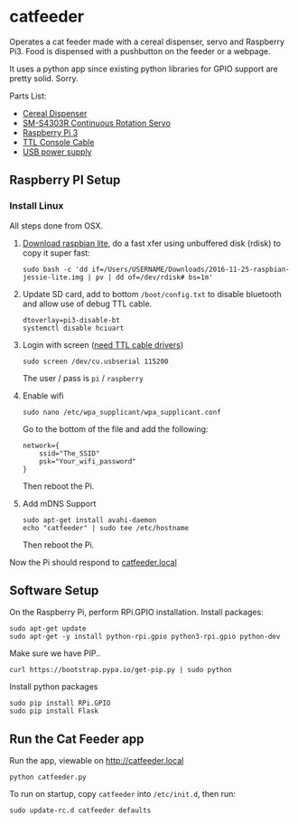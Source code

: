 # catfeeder

Operates a cat feeder made with a cereal dispenser, servo and Raspberry Pi3. Food is dispensed with a pushbutton on the feeder or a webpage.

It uses a python app since existing python libraries for GPIO support are pretty solid. Sorry.

Parts List:

* [Cereal Dispenser](https://www.amazon.com/gp/product/B0009MGQUC/ref=oh_aui_detailpage_o06_s00?ie=UTF8&psc=1)
* [SM-S4303R Continuous Rotation Servo](https://www.amazon.com/gp/product/B00X7BPI1K/ref=oh_aui_detailpage_o01_s01?ie=UTF8&psc=1)
* [Raspberry Pi 3](https://www.amazon.com/Raspberry-Pi-896-8660-Model-Motherboard/dp/B01CD5VC92/ref=sr_1_1?s=pc&ie=UTF8&qid=1483931167&sr=1-1&keywords=raspberry+pi3)
* [TTL Console Cable](https://www.adafruit.com/product/954)
* [USB power supply](https://www.amazon.com/gp/product/B00OY7HR1U/ref=oh_aui_detailpage_o03_s00?ie=UTF8&psc=1)

## Raspberry PI Setup

### Install Linux

All steps done from OSX.

1. [Download raspbian lite](https://downloads.raspberrypi.org/raspbian_lite_latest), do a fast xfer using unbuffered disk (rdisk) to copy it super fast:
    ```
    sudo bash -c 'dd if=/Users/USERNAME/Downloads/2016-11-25-raspbian-jessie-lite.img | pv | dd of=/dev/rdisk# bs=1m'
    ```

2. Update SD card, add to bottom `/boot/config.txt` to disable bluetooth and allow use of debug TTL cable.
    ```
    dtoverlay=pi3-disable-bt
    systemctl disable hciuart
    ```

3. Login with screen ([need TTL cable drivers](https://learn.adafruit.com/adafruits-raspberry-pi-lesson-5-using-a-console-cable/software-installation-mac))
    ```
    sudo screen /dev/cu.usbserial 115200
    ```

    The user / pass is `pi` / `raspberry`

4. Enable wifi
    ```
    sudo nano /etc/wpa_supplicant/wpa_supplicant.conf
    ```
    Go to the bottom of the file and add the following:

    ```
    network={
        ssid="The_SSID"
        psk="Your_wifi_password"
    }
    ```

    Then reboot the Pi.

5. Add mDNS Support
    ```
    sudo apt-get install avahi-daemon
    echo "catfeeder" | sudo tee /etc/hostname
    ```

    Then reboot the Pi.

Now the Pi should respond to [catfeeder.local](http://catfeeder.local)

## Software Setup

On the Raspberry Pi, perform RPi.GPIO installation. Install packages:

```
sudo apt-get update
sudo apt-get -y install python-rpi.gpio python3-rpi.gpio python-dev
```

Make sure we have PIP..

```
curl https://bootstrap.pypa.io/get-pip.py | sudo python
```

Install python packages

```
sudo pip install RPi.GPIO
sudo pip install Flask
```

## Run the Cat Feeder app

Run the app, viewable on http://catfeeder.local

```
python catfeeder.py
```

To run on startup, copy `catfeeder` into `/etc/init.d`, then run:

```
sudo update-rc.d catfeeder defaults
```
